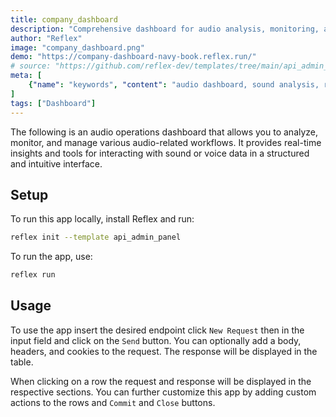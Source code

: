 ```yaml
---
title: company_dashboard
description: "Comprehensive dashboard for audio analysis, monitoring, and operational insights."
author: "Reflex"
image: "company_dashboard.png"
demo: "https://company-dashboard-navy-book.reflex.run/"
# source: "https://github.com/reflex-dev/templates/tree/main/api_admin_panel"
meta: [
    {"name": "keywords", "content": "audio dashboard, sound analysis, reflex audio tools"},
]
tags: ["Dashboard"]
---
```


The following is an audio operations dashboard that allows you to analyze, monitor, and manage various audio-related workflows. It provides real-time insights and tools for interacting with sound or voice data in a structured and intuitive interface.

## Setup

To run this app locally, install Reflex and run:

```bash
reflex init --template api_admin_panel
```

To run the app, use:

```bash
reflex run
```

## Usage

To use the app insert the desired endpoint click `New Request` then in the input field and click on the `Send` button. You can optionally add a body, headers, and cookies to the request. The response will be displayed in the table.

When clicking on a row the request and response will be displayed in the respective sections. You can further customize this app by adding custom actions to the rows and `Commit` and `Close` buttons.
